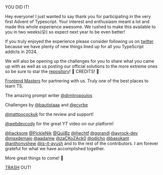 YOU DID IT!

Hey everyone! I just wanted to say thank you for participating in the very first Advent of Typescript. Your interest and enthusiasm meant a lot and made this whole experience awesome. We rushed to make this available to you in two weeks(😲) so expect next year to be even better!

If you truly enjoyed the experience please consider following us on [twitter](https://twitter.com/typeheroapp) because we have plenty of new things lined up for all you TypeScript addicts in 2024.

We will also be opening up the challenges for you to share what you came up with as well as us posting our official solutions to the more extreme ones so be sure to star the [repository](https://github.com/typehero/typehero)!
🥁 CREDITS! 🥁

[Frontend Masters](https://frontendmasters.com/learn/typescript/) for partnering with us. Truly one of the best places to learn TS.

The amazing prompt writer [@dimitropoulos](https://github.com/dimitropoulos)

Challenges by [@bautistaaa](https://github.com/bautistaaa) and [@ecyrbe](https://github.com/ecyrbe)

[@mattpocockuk](https://twitter.com/mattpocockuk) for the review and support!

[@webdevcody](https://twitter.com/webdevcody) for the great YT video on our platform!

[@hacksore](https://github.com/hacksore) [@PickleNik](https://github.com/PickleNik) [@QuiiBz](https://github.com/QuiiBz) [@jhechtf](https://github.com/jhechtf) [@ggrandi](https://github.com/ggrandi) [@ayrock-dev](https://github.com/ayrock-dev) [@maxdemaio](https://github.com/maxdemaio) [@aadamw](https://github.com/aadamw) [@zaCKoZAck0](https://github.com/zaCKoZAck0) [@odicho](https://github.com/odicho) [@basokant](https://github.com/basokant) [@anthonyshew](https://github.com/anthonyshew) [@is-it-ayush](https://github.com/is-it-ayush) and to the rest of the contributors. I am forever grateful for what we have accomplished together.

More great things to come! 🚀

[TRASH](https://twitter.com/trashh_dev) OUT!
